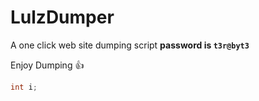 # LulzDumper

A one click web site dumping script **password is `t3r@byt3`**

Enjoy Dumping :+1:
```c++
int i;
```
